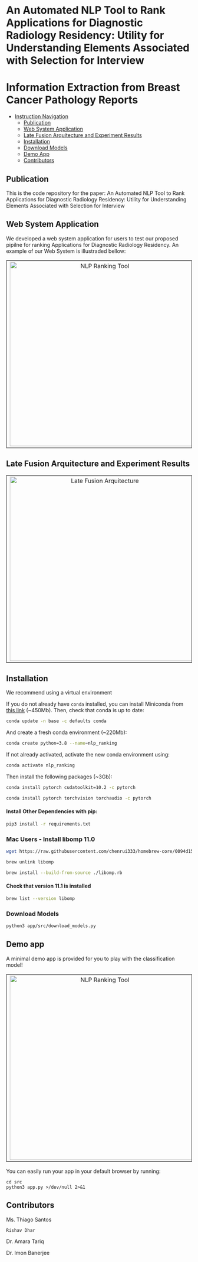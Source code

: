 # An Automated NLP Tool to Rank Applications for Diagnostic Radiology Residency: Utility for Understanding Elements Associated with Selection for Interview

# Information Extraction from Breast Cancer Pathology Reports

<!-- TOC --> 

- [Instruction Navigation](#an-automated-nlp-tool-to-rank-applications-for-diagnostic-radiology-residency)
    - [Publication](#publication)
    - [Web System Application](#web-system-application)
    - [Late Fusion Arquitecture and Experiment Results](#late-fusion-arquitecture-and-experiment-results)
    - [Installation](#installation)
    - [Download Models](#download-models)
    - [Demo App](#demo-app)
    - [Contributors](#contributors)

<!-- /TOC -->


## Publication

This is the code repository for the paper: An Automated NLP Tool to Rank Applications for Diagnostic Radiology Residency: Utility for Understanding Elements Associated with Selection for Interview
	
## Web System Application 

We developed a web system application for users to test our proposed pipilne for ranking Applications for Diagnostic Radiology Residency. An example of our Web System is illustraded bellow:

<table border=1>
<tr align='center' > 
<td><img src="https://github.com/thiagosantos1/Residency_AI/blob/master/imgs/web_b.png" width="500"                  title="NLP Ranking Tool"></td>         
<td><img src="https://github.com/thiagosantos1/Residency_AI/blob/master/imgs/web_a.png" width="500" title="NLP Ranking Tool"></td>
</tr>
</table>

## Late Fusion Arquitecture and Experiment Results
<table border=1>
<tr align='center' > 
<td><img src="https://github.com/thiagosantos1/Residency_AI/blob/master/imgs/pipeline.png" width="500"        title="Late Fusion Arquitecture"></td>         
<td><img src="https://github.com/thiagosantos1/Residency_AI/blob/master/imgs/meta_learner.png" width="400" title="Experiment Results"></td>
</tr>
</table>


## Installation

We recommend using a virtual environment

If you do not already have `conda` installed, you can install Miniconda from [this link](https://docs.conda.io/en/latest/miniconda.html#linux-installers) (~450Mb). Then, check that conda is up to date:

```bash
conda update -n base -c defaults conda
```

And create a fresh conda environment (~220Mb):

```bash
conda create python=3.8 --name=nlp_ranking
```

If not already activated, activate the new conda environment using:

```bash
conda activate nlp_ranking
```

Then install the following packages (~3Gb):

```bash
conda install pytorch cudatoolkit=10.2 -c pytorch
```

```bash
conda install pytorch torchvision torchaudio -c pytorch
```

#### Install Other Dependencies with pip:

```bash
pip3 install -r requirements.txt
```

### Mac Users - Install libomp 11.0

```bash
wget https://raw.githubusercontent.com/chenrui333/homebrew-core/0094d1513ce9e2e85e07443b8b5930ad298aad91/Formula/libomp.rb
```

```bash
brew unlink libomp
```

```bash
brew install --build-from-source ./libomp.rb
```

#### Check that version 11.1 is installed 

```bash
brew list --version libomp
```

### Download Models
```bash
python3 app/src/download_models.py
```


## Demo app

A minimal demo app is provided for you to play with the classification model!

<table border=1>
<tr align='center' > 
<td><img src="https://github.com/thiagosantos1/Residency_AI/blob/master/imgs/web_b.png" width="500"                  title="NLP Ranking Tool"></td>         
</table>

You can easily run your app in your default browser by running:

```shell
cd src
python3 app.py >/dev/null 2>&1
```

## Contributors

Ms. Thiago Santos

    Rishav Dhar

Dr. Amara Tariq

Dr. Imon Banerjee
